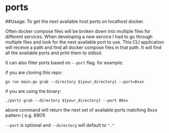 # ports

##Usage:
To get the next available host ports on localhost docker.

Often docker compose files will be broken down into multiple files for different services.
When developing a new service I had to go through multiple files and look for the next available port to use.
This CLI application will receive a path and find all docker compose files in that path. It will find all the available ports and print them to stdout.

It can also filter ports based on `--port` flag. for example:

if you are cloning this repo:

`go run main.go grab --directory ${your_directory} --port=8xxx`

if you are using the binary:

`./ports grab --directory ${your_directory} --port 80xx`

above command will return the next set of available ports matching 8xxx pattern ( e.g. 8901)

`--port` is optional and `--directory` will default to `"."`